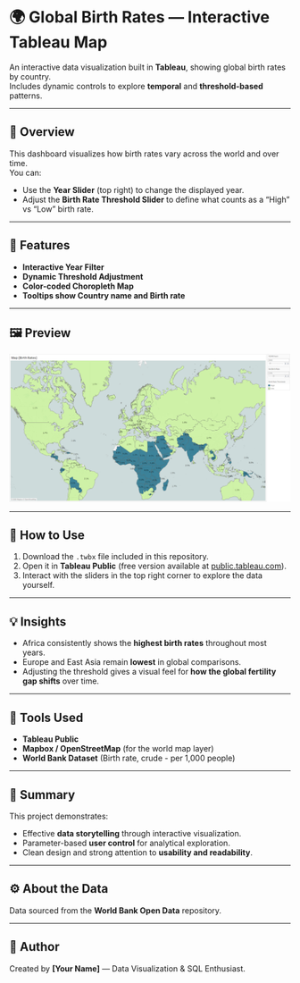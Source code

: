 # 🌍 Global Birth Rates — Interactive Tableau Map

An interactive data visualization built in **Tableau**, showing global birth rates by country.  
Includes dynamic controls to explore **temporal** and **threshold-based** patterns.  

---

## 🎯 Overview  

This dashboard visualizes how birth rates vary across the world and over time.  
You can:  
- Use the **Year Slider** (top right) to change the displayed year.  
- Adjust the **Birth Rate Threshold Slider** to define what counts as a “High” vs “Low” birth rate.

---

## 🧭 Features  

- **Interactive Year Filter**
- **Dynamic Threshold Adjustment**  
- **Color-coded Choropleth Map**
- **Tooltips show Country name and Birth rate** 

---

## 🖼️ Preview  

![Birth Rates Map](Map_Birth_Rates.png)

---

## 💾 How to Use  

1. Download the `.twbx` file included in this repository.  
2. Open it in **Tableau Public** (free version available at [public.tableau.com](https://www.tableau.com/community/public)).  
3. Interact with the sliders in the top right corner to explore the data yourself.  

---

## 💡 Insights  

- Africa consistently shows the **highest birth rates** throughout most years.  
- Europe and East Asia remain **lowest** in global comparisons.  
- Adjusting the threshold gives a visual feel for **how the global fertility gap shifts** over time.  

---

## 🧰 Tools Used  

- **Tableau Public**  
- **Mapbox / OpenStreetMap** (for the world map layer)  
- **World Bank Dataset** (Birth rate, crude - per 1,000 people)  

---

## 💬 Summary  

This project demonstrates:  
- Effective **data storytelling** through interactive visualization.  
- Parameter-based **user control** for analytical exploration.  
- Clean design and strong attention to **usability and readability**.  

---

## ⚙️ About the Data  

Data sourced from the **World Bank Open Data** repository.  

---

## 🧠 Author  

Created by **[Your Name]** — Data Visualization & SQL Enthusiast.  

